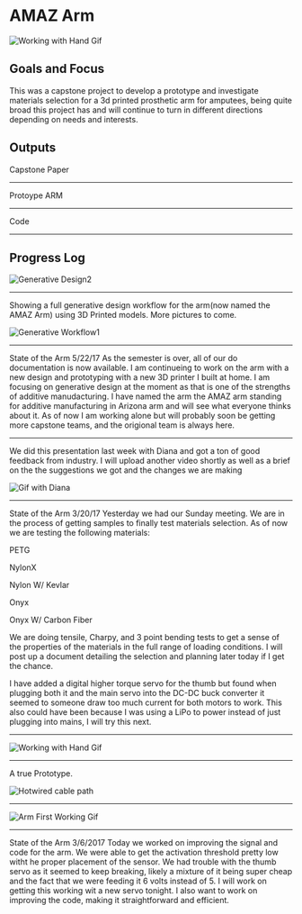 # AMAZ Arm

![Working with Hand Gif](http://i.imgur.com/esLJN8m.gif)

## Goals and Focus

This was a capstone project to develop a prototype and investigate materials selection for a 3d printed prosthetic arm for amputees, being quite broad this project has and will continue to turn in different directions depending on needs and interests. 


## Outputs
Capstone Paper

---------

Protoype ARM

-----------

Code

------------------
## Progress Log

![Generative Design2](http://i.imgur.com/mAoOE3j.jpg)

-------------------------------------------------------------


Showing a full generative design workflow for the arm(now named the AMAZ Arm) using 3D Printed models. More pictures to come.

![Generative Workflow1](https://i.imgur.com/2y3qIl9.jpg)

------------------------

State of the Arm 5/22/17
As the semester is over, all of our do documentation is now available. I am continueing to work on the arm with a new design and prototyping with a new 3D printer I built at home. I am focusing on generative design at the moment as that is one of the strengths of additive manudacturing. I have named the arm the AMAZ arm standing for additive manufacturing in Arizona arm and will see what everyone thinks about it. As of now I am working alone but will probably soon be getting more capstone teams, and the origional team is always here. 

--------------

We did this presentation last week with Diana and got a ton of good feedback from industry. I will upload another video shortly as well as a brief on the the suggestions we got and the changes we are making

![Gif with Diana](http://i.imgur.com/HFptLRo.gif)

----------------------

State of the Arm 3/20/17
Yesterday we had our Sunday meeting. We are in the process of getting samples to finally test materials selection. As of now we are testing the following materials:

PETG

NylonX

Nylon W/ Kevlar

Onyx

Onyx W/ Carbon Fiber

We are doing tensile, Charpy, and 3 point bending tests to get a sense of the properties of the materials in the full range of loading conditions. I will post up a document detailing the selection and planning later today if I get the chance. 

I have added a digital higher torque servo for the thumb but found when plugging both it and the main servo into the DC-DC buck converter it seemed to someone draw too much current for both motors to work. This also could have been because I was using a LiPo to power instead of just plugging into mains, I will try this next. 

-----------------------

![Working with Hand Gif](http://i.imgur.com/esLJN8m.gif)

--------------------------

A true Prototype.

![Hotwired cable path](http://i.imgur.com/hyKVMbl.jpg)

--------------------
![Arm First Working Gif](http://i.imgur.com/sTedeK2.gif)

-------------------
State of the Arm 3/6/2017
Today we worked on improving the signal and code for the arm. We were able to get the activation threshold pretty low witht he proper placement of the sensor. We had trouble with the thumb servo as it seemed to keep breaking, likely a mixture of it being super cheap and the fact that we were feeding it 6 volts instead of 5. I will work on getting this working wit a new servo tonight. I also want to work on improving the code, making it straightforward and efficient. 
